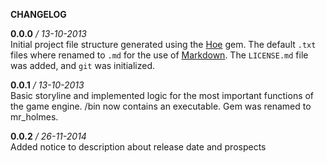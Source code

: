 __CHANGELOG__  

__0.0.0__ */ 13-10-2013*  
Initial project file structure generated using the [Hoe](http://docs.seattlerb.org/hoe/) gem. The default `.txt` files where renamed to `.md` for the use of [Markdown](http://daringfireball.net/projects/markdown/). The `LICENSE.md` file was added, and `git` was initialized.

__0.0.1__ */ 13-10-2013*  
Basic storyline and implemented logic for the most important functions of the game engine. /bin now contains an executable. Gem was renamed to mr_holmes. 

__0.0.2__ */ 26-11-2014*  
Added notice to description about release date and prospects
